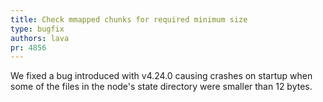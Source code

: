```yaml
---
title: Check mmapped chunks for required minimum size
type: bugfix
authors: lava
pr: 4856
---
```


We fixed a bug introduced with v4.24.0 causing crashes on startup when some
of the files in the node's state directory were smaller than 12 bytes.
